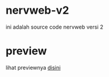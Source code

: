 # nervweb-v2
ini adalah source code nervweb versi 2
# preview
lihat previewnya [disini](https://rinha242.github.io/nervweb-v2)